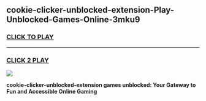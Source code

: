 
## cookie-clicker-unblocked-extension-Play-Unblocked-Games-Online-3mku9
<h3>
<a href="https://premium76.site?title=cookie-clicker-unblocked-extension&ref=25A">CLICK TO PLAY</a></h3>
<hr>

<h3>
<a href="https://premium76.site?title=cookie-clicker-unblocked-extension&ref=25A">CLICK 2 PLAY</a>
  
</h3>

<a href="https://premium76.site?title=cookie-clicker-unblocked-extension&ref=25A"><img src="https://clearcache.store/games.png"></a>


**cookie-clicker-unblocked-extension games unblocked: Your Gateway to Fun and Accessible Online Gaming**
